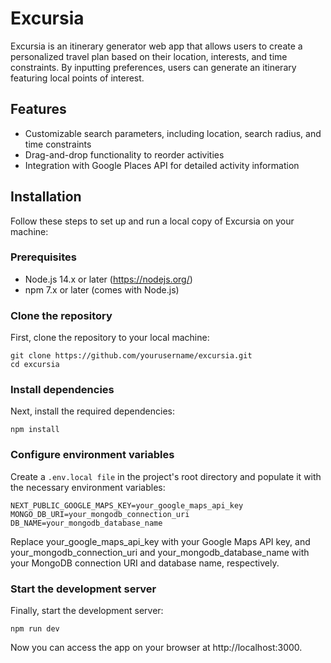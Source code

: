 # Excursia

Excursia is an itinerary generator web app that allows users to create a personalized travel plan based on their location, interests, and time constraints. By inputting preferences, users can generate an itinerary featuring local points of interest.

## Features

- Customizable search parameters, including location, search radius, and time constraints
- Drag-and-drop functionality to reorder activities
- Integration with Google Places API for detailed activity information

## Installation

Follow these steps to set up and run a local copy of Excursia on your machine:

### Prerequisites

- Node.js 14.x or later (https://nodejs.org/)
- npm 7.x or later (comes with Node.js)

### Clone the repository

First, clone the repository to your local machine:

```
git clone https://github.com/yourusername/excursia.git
cd excursia
```

### Install dependencies
Next, install the required dependencies:

```
npm install
```

### Configure environment variables
Create a ```.env.local file``` in the project's root directory and populate it with the necessary environment variables:
```
NEXT_PUBLIC_GOOGLE_MAPS_KEY=your_google_maps_api_key
MONGO_DB_URI=your_mongodb_connection_uri
DB_NAME=your_mongodb_database_name
```
Replace your_google_maps_api_key with your Google Maps API key, and your_mongodb_connection_uri and your_mongodb_database_name with your MongoDB connection URI and database name, respectively.

### Start the development server
Finally, start the development server:
```
npm run dev
```
Now you can access the app on your browser at http://localhost:3000.